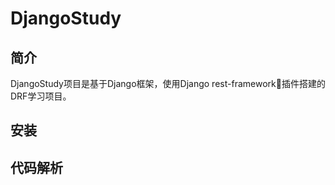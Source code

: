 # DjangoStudy

## 简介
DjangoStudy项目是基于Django框架，使用Django rest-framework插件搭建的DRF学习项目。

## 安装


## 代码解析
